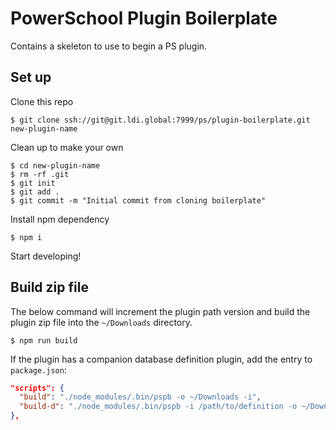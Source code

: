# PowerSchool Plugin Boilerplate

Contains a skeleton to use to begin a PS plugin.

## Set up

Clone this repo

```
$ git clone ssh://git@git.ldi.global:7999/ps/plugin-boilerplate.git new-plugin-name
```

Clean up to make your own

```
$ cd new-plugin-name
$ rm -rf .git
$ git init
$ git add .
$ git commit -m "Initial commit from cloning boilerplate"
```

Install npm dependency

```
$ npm i
```

Start developing!

## Build zip file

The below command will increment the plugin path version and build the plugin zip file into the `~/Downloads` directory.

```
$ npm run build
```

If the plugin has a companion database definition plugin, add the entry to `package.json`:

```json
"scripts": {
  "build": "./node_modules/.bin/pspb -o ~/Downloads -i",
  "build-d": "./node_modules/.bin/pspb -i /path/to/definition -o ~/Downloads -i"
},
```
